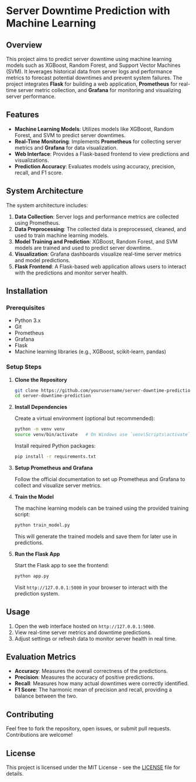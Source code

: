 
# Server Downtime Prediction with Machine Learning

## Overview

This project aims to predict server downtime using machine learning models such as XGBoost, Random Forest, and Support Vector Machines (SVM). It leverages historical data from server logs and performance metrics to forecast potential downtimes and prevent system failures. The project integrates **Flask** for building a web application, **Prometheus** for real-time server metric collection, and **Grafana** for monitoring and visualizing server performance.

## Features

- **Machine Learning Models**: Utilizes models like XGBoost, Random Forest, and SVM to predict server downtimes.
- **Real-Time Monitoring**: Implements **Prometheus** for collecting server metrics and **Grafana** for data visualization.
- **Web Interface**: Provides a Flask-based frontend to view predictions and visualizations.
- **Prediction Accuracy**: Evaluates models using accuracy, precision, recall, and F1 score.

## System Architecture

The system architecture includes:

1. **Data Collection**: Server logs and performance metrics are collected using Prometheus.
2. **Data Preprocessing**: The collected data is preprocessed, cleaned, and used to train machine learning models.
3. **Model Training and Prediction**: XGBoost, Random Forest, and SVM models are trained and used to predict server downtime.
4. **Visualization**: Grafana dashboards visualize real-time server metrics and model predictions.
5. **Flask Frontend**: A Flask-based web application allows users to interact with the predictions and monitor server health.

## Installation

### Prerequisites

- Python 3.x
- Git
- Prometheus
- Grafana
- Flask
- Machine learning libraries (e.g., XGBoost, scikit-learn, pandas)

### Setup Steps

1. **Clone the Repository**

   ```bash
   git clone https://github.com/yourusername/server-downtime-prediction.git
   cd server-downtime-prediction
   ```

2. **Install Dependencies**

   Create a virtual environment (optional but recommended):

   ```bash
   python -m venv venv
   source venv/bin/activate   # On Windows use `venv\Scripts\activate`
   ```

   Install required Python packages:

   ```bash
   pip install -r requirements.txt
   ```

3. **Setup Prometheus and Grafana**
   
   Follow the official documentation to set up Prometheus and Grafana to collect and visualize server metrics.

4. **Train the Model**

   The machine learning models can be trained using the provided training script:

   ```bash
   python train_model.py
   ```

   This will generate the trained models and save them for later use in predictions.

5. **Run the Flask App**

   Start the Flask app to see the frontend:

   ```bash
   python app.py
   ```

   Visit `http://127.0.0.1:5000` in your browser to interact with the prediction system.

## Usage

1. Open the web interface hosted on `http://127.0.0.1:5000`.
2. View real-time server metrics and downtime predictions.
3. Adjust settings or refresh data to monitor server health in real time.

## Evaluation Metrics

- **Accuracy**: Measures the overall correctness of the predictions.
- **Precision**: Measures the accuracy of positive predictions.
- **Recall**: Measures how many actual downtimes were correctly identified.
- **F1 Score**: The harmonic mean of precision and recall, providing a balance between the two.

## Contributing

Feel free to fork the repository, open issues, or submit pull requests. Contributions are welcome!

## License

This project is licensed under the MIT License - see the [LICENSE](LICENSE) file for details.
